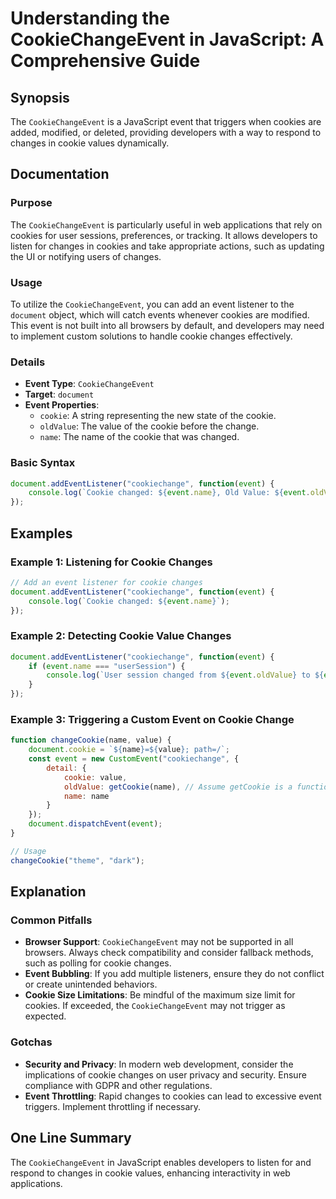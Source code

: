<!--
Meta Description: # Understanding the CookieChangeEvent in JavaScript: A Comprehensive Guide ## Synopsis The `CookieChangeEvent` is a JavaScript event that triggers whe...
Meta Keywords: event, cookie, changes, name, cookiechangeevent
-->

# Understanding the CookieChangeEvent in JavaScript: A Comprehensive Guide

## Synopsis
The `CookieChangeEvent` is a JavaScript event that triggers when cookies are added, modified, or deleted, providing developers with a way to respond to changes in cookie values dynamically.

## Documentation

### Purpose
The `CookieChangeEvent` is particularly useful in web applications that rely on cookies for user sessions, preferences, or tracking. It allows developers to listen for changes in cookies and take appropriate actions, such as updating the UI or notifying users of changes.

### Usage
To utilize the `CookieChangeEvent`, you can add an event listener to the `document` object, which will catch events whenever cookies are modified. This event is not built into all browsers by default, and developers may need to implement custom solutions to handle cookie changes effectively.

### Details
- **Event Type**: `CookieChangeEvent`
- **Target**: `document`
- **Event Properties**:
    - `cookie`: A string representing the new state of the cookie. 
    - `oldValue`: The value of the cookie before the change.
    - `name`: The name of the cookie that was changed.

### Basic Syntax
```javascript
document.addEventListener("cookiechange", function(event) {
    console.log(`Cookie changed: ${event.name}, Old Value: ${event.oldValue}, New Value: ${event.cookie}`);
});
```

## Examples

### Example 1: Listening for Cookie Changes
```javascript
// Add an event listener for cookie changes
document.addEventListener("cookiechange", function(event) {
    console.log(`Cookie changed: ${event.name}`);
});
```

### Example 2: Detecting Cookie Value Changes
```javascript
document.addEventListener("cookiechange", function(event) {
    if (event.name === "userSession") {
        console.log(`User session changed from ${event.oldValue} to ${event.cookie}`);
    }
});
```

### Example 3: Triggering a Custom Event on Cookie Change
```javascript
function changeCookie(name, value) {
    document.cookie = `${name}=${value}; path=/`;
    const event = new CustomEvent("cookiechange", {
        detail: {
            cookie: value,
            oldValue: getCookie(name), // Assume getCookie is a function to retrieve cookie value
            name: name
        }
    });
    document.dispatchEvent(event);
}

// Usage
changeCookie("theme", "dark");
```

## Explanation
### Common Pitfalls
- **Browser Support**: `CookieChangeEvent` may not be supported in all browsers. Always check compatibility and consider fallback methods, such as polling for cookie changes.
- **Event Bubbling**: If you add multiple listeners, ensure they do not conflict or create unintended behaviors.
- **Cookie Size Limitations**: Be mindful of the maximum size limit for cookies. If exceeded, the `CookieChangeEvent` may not trigger as expected.

### Gotchas
- **Security and Privacy**: In modern web development, consider the implications of cookie changes on user privacy and security. Ensure compliance with GDPR and other regulations.
- **Event Throttling**: Rapid changes to cookies can lead to excessive event triggers. Implement throttling if necessary.

## One Line Summary
The `CookieChangeEvent` in JavaScript enables developers to listen for and respond to changes in cookie values, enhancing interactivity in web applications.